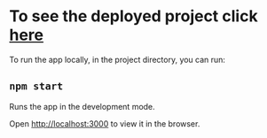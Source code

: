 # To see the deployed project click [here](https://stef-lev.github.io/inquizitive)

To run the app locally, in the project directory, you can run:

## `npm start`

Runs the app in the development mode.

Open [http://localhost:3000](http://localhost:3000) to view it in the browser.
